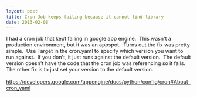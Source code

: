 ```yaml
---
layout: post
title: Cron Job keeps failing because it cannot find library
date: 2013-02-08
---
```


I had a cron job that kept failing in google app engine.&nbsp; This wasn't a production environment, but it was an appspot.&nbsp; Turns out the fix was pretty simple.&nbsp; Use Target in the cron.yaml to specify which version you want to run against.&nbsp; If you don't, it just runs against the default version.&nbsp; The default version doesn't have the code that the cron job was referencing so it fails.&nbsp; The other fix is to just set your version to the default version.<br /><br /><a href="https://developers.google.com/appengine/docs/python/config/cron#About_cron_yaml">https://developers.google.com/appengine/docs/python/config/cron#About_cron_yaml</a><br /><br /><br />
